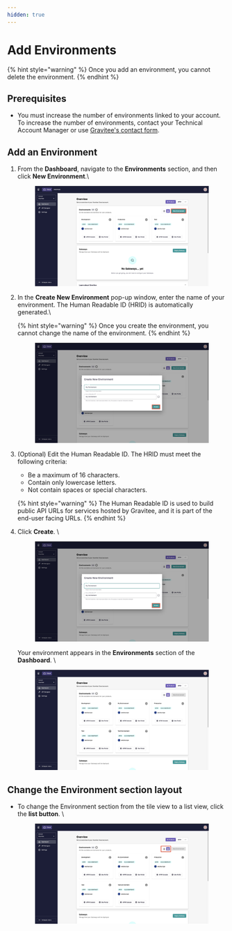 ```yaml
---
hidden: true
---
```


# Add Environments

{% hint style="warning" %}
Once you add an environment, you cannot delete the environment.
{% endhint %}

## Prerequisites&#x20;

* You must increase the number of environments linked to your account. To increase the number of environments, contact your Technical Account Manager or use [Gravitee's contact form](https://www.gravitee.io/contact-us).&#x20;

## Add an Environment

1.  From the **Dashboard**, navigate to the **Environments** section, and then click **New Environment**.\


    <figure><img src="../.gitbook/assets/96D4800D-DB14-4C69-BBA0-83E17A946B88.jpeg" alt=""><figcaption></figcaption></figure>
2.  In the **Create New Environment** pop-up window, enter the name of your environment. The Human Readable ID (HRID) is automatically generated.\


    {% hint style="warning" %}
    Once you create the environment, you cannot change the name of the environment.
    {% endhint %}



    <figure><img src="../.gitbook/assets/00792193-3829-426C-A047-6A566735E640_1_201_a.jpeg" alt=""><figcaption></figcaption></figure>
3.  (Optional) Edit the Human Readable ID. The HRID must meet the following criteria:

    * Be a maximum of 16 characters.
    * Contain only lowercase letters.
    * Not contain spaces or special characters.



    {% hint style="warning" %}
    The Human Readable ID is used to build public API URLs for services hosted by Gravitee, and it is part of the end-user facing URLs.
    {% endhint %}


4.  Click **Create**. \


    <figure><img src="../.gitbook/assets/00792193-3829-426C-A047-6A566735E640_1_201_a (1).jpeg" alt=""><figcaption></figcaption></figure>

    Your environment appears in the **Environments** section of the **Dashboard**. \


    <figure><img src="../.gitbook/assets/68CC2048-1B10-44D6-A7A6-3B891AE2D911_1_201_a.jpeg" alt=""><figcaption></figcaption></figure>

## Change the Environment section layout&#x20;

*   To change the Environment section from the tile view to a list view, click the **list button**. \


    <figure><img src="../.gitbook/assets/99B1FD8B-4644-4BD6-A06B-EB6BC09D44DE_1_201_a.jpeg" alt=""><figcaption></figcaption></figure>
